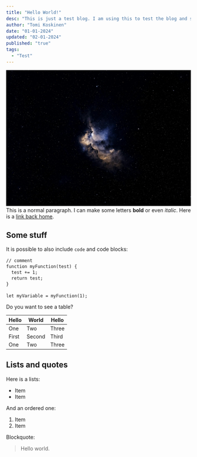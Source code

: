```yaml
---
title: "Hello World!"
desc: "This is just a test blog. I am using this to test the blog and see how my styling works with different markdown elements. Please ignore this."
author: "Tomi Koskinen"
date: "01-01-2024"
updated: "02-01-2024"
published: "true"
tags:
  - "Test"
---
```


![Picture!](./assets/steve-busch-hHl3xmyF0Jc-unsplash.jpg "Space picture")
This is a normal paragraph. I can make some letters **bold** or even *italic*. Here is a [link back home](/).

## Some stuff

It is possible to also include `code` and code blocks:

```
// comment
function myFunction(test) {
  test += 1;
  return test;
}

let myVariable = myFunction(1);
```

Do you want to see a table?

| Hello | World | Hello |
| -- | -- | -- |
| One | Two | Three |
| First | Second | Third |
| One | Two | Three |

## Lists and quotes

Here is a lists:

- Item
- Item

And an ordered one:

1. Item
2. Item

Blockquote:

> Hello world.